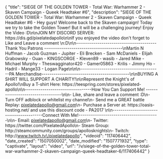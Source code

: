 {
    "title": "SIEGE OF THE GOLDEN TOWER - Total War: Warhammer 2 - Skaven Campaign - Queek Headtaker #6",
    "description": "SIEGE OF THE GOLDEN TOWER - Total War: Warhammer 2 - Skaven Campaign - Queek Headtaker #6 - Hey guys! Welcome back to the Skaven campaign! Today we try to take the Golden Tower! But it will be a challenging journey! Enjoy the Video :D\n\nJOIN MY DISCORD SERVER: https:\/\/dis.gd\/pixelatedapollo\n\nIf you enjoyed the video don't forget to Like and Leave a comment \n:D\n\n-----------------------------------------Thank You Patrons ----------------------------------------\nMartin N Huffman - Jacob Guzman - Jupiter - Eli Brecken - Sam McDaniels - Elijah Grabowsky - Ouan - KINGSCORGE - Kleven89 - wasib - Jared Mike - Michael Murphy - Theswagginator420 - Gamer05863 - Krilis - Jimmy Ho - Hadril -  Mange33 - Logan Page\n\n\n-----------------------------------------PA Merchandise---------------------------------------------\n\nBUYING A SHIRT WILL SUPPORT A CHARITY!\n\nRepresent the Knight's of Apollo!\nBuy a T-shirt Here: https:\/\/teespring.com\/stores\/pixelated-apollo\n\n----------------------------------How You Can Support Me! -----------------------------------\n\n- Like, share and leave a comment :D\n- Turn OFF adblock or whitelist my channel\n- Send me a GREAT battle Replay: pixelatedapollo@gmail.com\n- Purchase a Server at: https:\/\/oasis-hosting.net\/ and use this discount code - PA2017 \n\n------------------------------------------Connect With Me!-----------------------------------------\n\n- Email: pixelatedapollo@gmail.com\n- Twitter: https:\/\/twitter.com\/PixelatedApollo\n- Steam Group:  http:\/\/steamcommunity.com\/groups\/apollosknights\n- Twitch: http:\/\/www.twitch.tv\/pixelatedapollo",
    "videoid": "117406442",
    "date_created": "1507050002",
    "date_modified": "1507771932",
    "type": "captivate",
    "layout": "video",
    "url": "\/v\/siege-of-the-golden-tower-total-war-warhammer-2-skaven-campaign-queek-headtaker-6\/117406442"
}